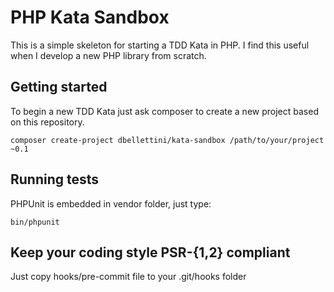 PHP Kata Sandbox
================
This is a simple skeleton for starting a TDD Kata in PHP.
I find this useful when I develop a new PHP library from scratch.

## Getting started
To begin a new TDD Kata just ask composer to create a new project based on this repository.

```composer create-project dbellettini/kata-sandbox /path/to/your/project ~0.1```

## Running tests
PHPUnit is embedded in vendor folder, just type:

```bin/phpunit ```

## Keep your coding style PSR-{1,2} compliant
Just copy hooks/pre-commit file to your .git/hooks folder
